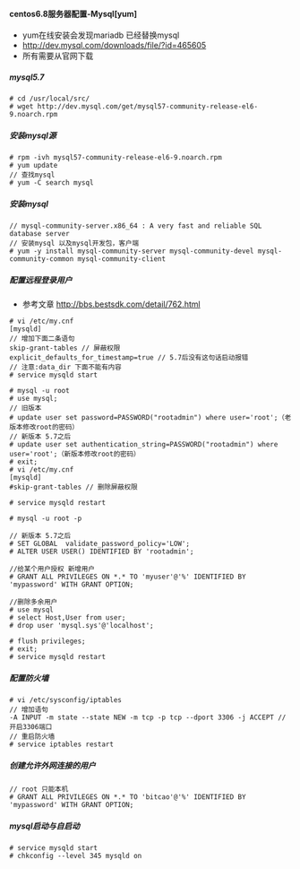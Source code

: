 #### centos6.8服务器配置-Mysql[yum]

- yum在线安装会发现mariadb 已经替换mysql
- http://dev.mysql.com/downloads/file/?id=465605
- 所有需要从官网下载

##### mysql5.7

```
# cd /usr/local/src/
# wget http://dev.mysql.com/get/mysql57-community-release-el6-9.noarch.rpm
```

##### 安装mysql源

```
# rpm -ivh mysql57-community-release-el6-9.noarch.rpm
# yum update
// 查找mysql 
# yum -C search mysql
```

##### 安装mysql

```
// mysql-community-server.x86_64 : A very fast and reliable SQL database server
// 安装mysql 以及mysql开发包，客户端
# yum -y install mysql-community-server mysql-community-devel mysql-community-common mysql-community-client
```


##### 配置远程登录用户
- 参考文章 http://bbs.bestsdk.com/detail/762.html
```
# vi /etc/my.cnf 
[mysqld]
// 增加下面二条语句
skip-grant-tables // 屏蔽权限
explicit_defaults_for_timestamp=true // 5.7后没有这句话启动报错
// 注意:data_dir 下面不能有内容
# service mysqld start

# mysql -u root
# use mysql;
// 旧版本
# update user set password=PASSWORD("rootadmin") where user='root';（老版本修改root的密码）
// 新版本 5.7之后
# update user set authentication_string=PASSWORD("rootadmin") where user='root';（新版本修改root的密码）
# exit;
# vi /etc/my.cnf 
[mysqld]
#skip-grant-tables // 删除屏蔽权限

# service mysqld restart

# mysql -u root -p

// 新版本 5.7之后
# SET GLOBAL  validate_password_policy='LOW';
# ALTER USER USER() IDENTIFIED BY 'rootadmin';

//给某个用户授权 新增用户
# GRANT ALL PRIVILEGES ON *.* TO 'myuser'@'%' IDENTIFIED BY 'mypassword' WITH GRANT OPTION; 

//删除多余用户
# use mysql
# select Host,User from user;
# drop user 'mysql.sys'@'localhost';

# flush privileges;
# exit; 
# service mysqld restart
```

##### 配置防火墙

```
# vi /etc/sysconfig/iptables
// 增加语句
-A INPUT -m state --state NEW -m tcp -p tcp --dport 3306 -j ACCEPT // 开启3306端口
// 重启防火墙
# service iptables restart
```

##### 创建允许外网连接的用户

```
// root 只能本机
# GRANT ALL PRIVILEGES ON *.* TO 'bitcao'@'%' IDENTIFIED BY 'mypassword' WITH GRANT OPTION; 
```

##### mysql启动与自启动

```
# service mysqld start
# chkconfig --level 345 mysqld on
```

